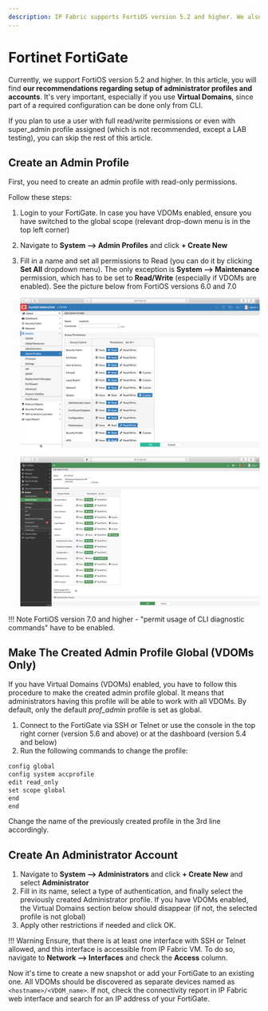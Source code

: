 ```yaml
---
description: IP Fabric supports FortiOS version 5.2 and higher. We also give our recommendations regarding setup of administrator profiles and accounts.
---
```


# Fortinet FortiGate

Currently, we support FortiOS version 5.2 and higher. In this article, you will find **our recommendations regarding setup of administrator profiles and 
accounts**. It's very important, especially if you use **Virtual Domains**, since part of a required configuration can be done only from CLI.

If you plan to use a user with full read/write permissions or even with super_admin profile assigned (which is not recommended, except a LAB testing), you can skip the rest of 
this article.

## Create an Admin Profile

First, you need to create an admin profile with read-only permissions.

Follow these steps:

1.  Login to your FortiGate. In case you have VDOMs enabled, ensure 
you have switched to the global scope (relevant drop-down menu is in the top left corner)
2.  Navigate to **System --> Admin Profiles** and click **+ Create New**
3.  Fill in a name and set all permissions to Read (you can do it by clicking **Set All** dropdown menu). The only exception is **System --> Maintenance** permission, 
which has to be set to **Read/Write** (especially if VDOMs are enabled). See the picture below from FortiOS versions 6.0 and 7.0

    ![Admin Profile, FortiOS 6.0](fortinet/fortios-60-admin-profile.png "Admin Profile, FortiOS 6.0")

    ![Admin Profile, FortiOS 7.0](fortinet/fortios-70-admin-profile.png "Admin Profile, FortiOS 7.0")

!!! Note
    FortiOS version 7.0 and higher - "permit usage of CLI diagnostic commands" have to be enabled.

## Make The Created Admin Profile Global (VDOMs Only)

If you have Virtual Domains (VDOMs) enabled, you have to follow this procedure to make the created admin profile global. It means that administrators having 
this profile will be able to work with all VDOMs. By default, only the default *prof_admin* profile is set as global.

1.  Connect to the FortiGate via SSH or Telnet or use the console in the top right corner (version 5.6 and above) or at the dashboard (version 5.4 and below)
2.  Run the following commands to change the profile:

``` 
config global
config system accprofile
edit read_only
set scope global
end
end
```

Change the name of the previously created profile in the 3rd line accordingly.

## Create An Administrator Account

1.  Navigate to **System --> Administrators** and click **+ Create New** and select **Administrator**
2.  Fill in its name, select a type of authentication, and finally select the previously created Administrator profile. If you have VDOMs enabled, the Virtual Domains section below should disappear (if not, the selected profile is not global)
3.  Apply other restrictions if needed and click OK.

!!! Warning
	Ensure, that there is at least one interface with SSH or Telnet allowed, and this interface is accessible from IP Fabric VM. To do so, navigate to **Network --> Interfaces** and check the **Access** column.

Now it's time to create a new snapshot or add your FortiGate to an existing one. All VDOMs should be discovered as separate devices named as `<hostname>/<VDOM_name>`.  If not, check the connectivity report in IP Fabric web interface and search for an IP address of your FortiGate.
